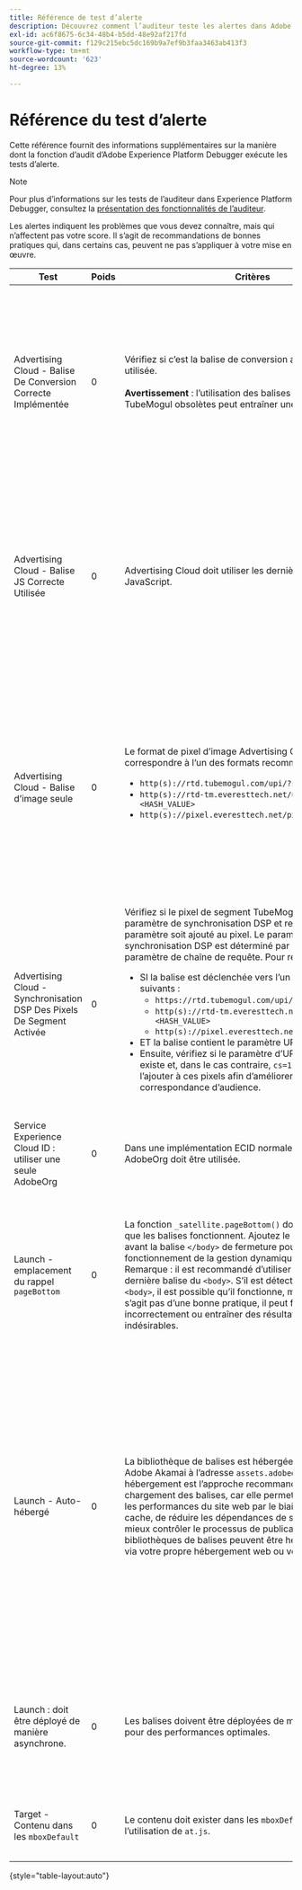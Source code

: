 ```yaml
---
title: Référence de test d’alerte
description: Découvrez comment l’auditeur teste les alertes dans Adobe Experience Platform Debugger.
exl-id: ac6f8675-6c34-48b4-b5dd-48e92af217fd
source-git-commit: f129c215ebc5dc169b9a7ef9b3faa3463ab413f3
workflow-type: tm+mt
source-wordcount: '623'
ht-degree: 13%

---
```


# Référence du test d’alerte

Cette référence fournit des informations supplémentaires sur la manière dont la fonction d’audit d’Adobe Experience Platform Debugger exécute les tests d’alerte.

>[!NOTE]
>
>Pour plus d’informations sur les tests de l’auditeur dans Experience Platform Debugger, consultez la [présentation des fonctionnalités de l’auditeur](./overview.md).

Les alertes indiquent les problèmes que vous devez connaître, mais qui n’affectent pas votre score. Il s’agit de recommandations de bonnes pratiques qui, dans certains cas, peuvent ne pas s’appliquer à votre mise en œuvre.

| Test | Poids | Critères | Recommandation |
| --- | --- | --- | --- |
| Advertising Cloud - Balise De Conversion Correcte Implémentée | 0 | Vérifiez si c’est la balise de conversion appropriée qui est utilisée.<br><br>**Avertissement** : l’utilisation des balises de conversion TubeMogul obsolètes peut entraîner une perte de données. | Mettez à niveau vos pixels de conversion vers les nouvelles balises de conversion d’image uniquement Advertising Cloud. Ce type d’opération est plus facile à réaliser avec l’extension de balises [ Advertising Cloud ](../../destinations/catalog/advertising/adobe-advertising-cloud.md). |
| Advertising Cloud - Balise JS Correcte Utilisée | 0 | Advertising Cloud doit utiliser les dernières balises JavaScript. | Mettez à niveau votre JavaScript Advertising Cloud vers la dernière version. L’utilisation des versions obsolètes de JavaScript peut entraîner une perte de fonctionnalités. Pour ce faire, il suffit d’utiliser l’extension de balise [ Advertising Cloud ](../../destinations/catalog/advertising/adobe-advertising-cloud.md). |
| Advertising Cloud - Balise d’image seule | 0 | Le format de pixel d’image Advertising Cloud doit correspondre à l’un des formats recommandés suivants : <ul><li>`http(s)://rtd.tubemogul.com/upi/?sid=<HASH_VALUE>`</li><li>`http(s)://rtd-tm.everesttech.net/upi/?sid=<HASH_VALUE>`</li><li>`http(s)://pixel.everesttech.net/px2/<NUMERIC_ID>?`</li></ul> | Mettez à niveau vos pixels Advertising Cloud vers les nouvelles balises Image seule Advertising Cloud, qui vous permettent de tirer parti de l’ensemble des fonctionnalités d’Advertising Cloud. Ce type d’opération est plus facile à réaliser avec l’extension de balises [ Advertising Cloud ](../../destinations/catalog/advertising/adobe-advertising-cloud.md). |
| Advertising Cloud - Synchronisation DSP Des Pixels De Segment Activée | 0 | Vérifiez si le pixel de segment TubeMogul contient un paramètre de synchronisation DSP et recommandez que le paramètre soit ajouté au pixel. Le paramètre de synchronisation DSP est déterminé par l’utilisation d’un paramètre de chaîne de requête. Pour résumer : <ul><li>SI la balise est déclenchée vers l’un des éléments suivants :<ul><li>`https://rtd.tubemogul.com/upi/?sid=<HASH_VALUE>`</li><li>`http(s)://rtd-tm.everesttech.net/upi/?sid=<HASH_VALUE>`</li><li>`http(s)://pixel.everesttech.net/px2/<NUMERIC_ID>?`</li></ul></li><li>ET la balise contient le paramètre URL `sid=`</li><li>Ensuite, vérifiez si le paramètre d’URL `cs=0` ou `cs=1` existe et, dans le cas contraire, `cs=1` recommandons de l’ajouter à ces pixels afin d’améliorer les taux de correspondance d’audience.</li></ul> | Ajoutez le paramètre d’URL `cs=1` à vos pixels Advertising Cloud afin que la synchronisation DSP puisse avoir lieu, ce qui augmente les taux de correspondance d’audience. Cela est plus facile à réaliser avec l’extension de balises [ Advertising Cloud ](../../destinations/catalog/advertising/adobe-advertising-cloud.md). |
| Service Experience Cloud ID : utiliser une seule AdobeOrg | 0 | Dans une implémentation ECID normale, une seule AdobeOrg doit être utilisée. | Vérifiez qu’il existe plusieurs ID d’organisation Adobe pour cette implémentation. <br><br>[Informations supplémentaires](https://experienceleague.adobe.com/docs/id-service/using/intro/id-request.html) |
| Launch - emplacement du rappel `pageBottom` | 0 | La fonction `_satellite.pageBottom()` doit être présente pour que les balises fonctionnent. Ajoutez le script intégré juste avant la balise `</body>` de fermeture pour garantir le bon fonctionnement de la gestion dynamique des balises. Remarque : il est recommandé d’utiliser la balise comme dernière balise du `<body>`. S’il est détecté dans la balise `<body>`, il est possible qu’il fonctionne, mais comme il ne s’agit pas d’une bonne pratique, il peut fonctionner incorrectement ou entraîner des résultats inattendus ou indésirables. | Ajoutez le script intégré juste avant la balise `</body>` de fermeture pour garantir le bon fonctionnement de la gestion dynamique des balises. <br><br>[Informations supplémentaires](../../tags/ui/client-side/asynchronous-deployment.md) |
| Launch - Auto-hébergé | 0 | La bibliothèque de balises est hébergée sur l’instance Adobe Akamai à l’adresse `assets.adobedtm.com`. L’auto-hébergement est l’approche recommandée pour le chargement des balises, car elle permet de mieux contrôler les performances du site web par le biais du contrôle du cache, de réduire les dépendances de scripts tiers et de mieux contrôler le processus de publication. Les bibliothèques de balises peuvent être hébergées et gérées via votre propre hébergement web ou votre réseau CDN. | Basculez vers une approche d’auto-hébergement pour charger les balises sur une page. Bien que l’hébergement via le réseau CDN Akamai fonctionne dans la plupart des cas, l’auto-hébergement améliore les performances des pages. <br><br>Informations supplémentaires :<ul><li>[ Guide de démarrage rapide des balises ](../../tags/ui/client-side/asynchronous-deployment.md)</li><li>[Déploiement asynchrone](../../tags/ui/client-side/asynchronous-deployment.md)</li></ul> |
| Launch : doit être déployé de manière asynchrone. | 0 | Les balises doivent être déployées de manière asynchrone pour des performances optimales. | Incluez le paramètre `async` dans le script intégré pour garantir la fonctionnalité de balises appropriée <br><br>[Informations supplémentaires](../../tags/ui/client-side/asynchronous-deployment.md) |
| Target - Contenu dans les `mboxDefault` | 0 | Le contenu doit exister dans les `mboxDefault` lors de l’utilisation de `at.js`. | Vérifiez que le contenu est disponible. <br><br>[Informations supplémentaires](https://experienceleague.adobe.com/docs/target/using/implement-target/implementing-target.html) |

{style="table-layout:auto"}
